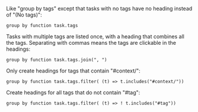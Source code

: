 <!-- placeholder to force blank line before included text -->


Like "group by tags" except that tasks with no tags have no heading instead of "(No tags)":

~~~text
group by function task.tags
~~~


Tasks with multiple tags are listed once, with a heading that combines all the tags. Separating with commas means the tags are clickable in the headings:

~~~text
group by function task.tags.join(", ")
~~~


Only create headings for tags that contain "#context/":

~~~text
group by function task.tags.filter( (t) => t.includes("#context/"))
~~~


Create headings for all tags that do not contain "#tag":

~~~text
group by function task.tags.filter( (t) => ! t.includes("#tag"))
~~~



<!-- placeholder to force blank line after included text -->
